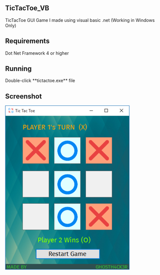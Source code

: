 <h2> TicTacToe_VB </h2>
TicTacToe GUI Game I made using visual basic .net (Working in Windows Only)

<h2> Requirements </h2>
Dot Net Framework 4 or higher

<h2> Running </h2>
Double-click **tictactoe.exe** file

<h2> Screenshot </h2>

<img src="https://raw.githubusercontent.com/GH0STH4CKER/TicTacToe_VB/main/tictactoe_screenshot.png" width=400 >
